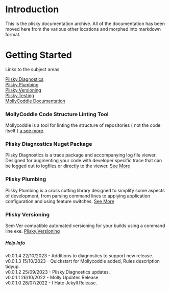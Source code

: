# Introduction 
This is the plisky documentation archive.  All of the documentation has been moved here from the various other locations and morphed into markdown format.

# Getting Started

Links to the subject areas 

[Plisky.Diagnostics](diags-index.md)    
[Plisky.Plumbing](plumb-index.md)    
[Plisky.Versioning](version-index.md)    
[Plisky.Testing](test-index.md)    
[MollyCoddle Documentation](molly-index.md)    

### MollyCoddle Code Structure Linting Tool

Mollycoddle is a tool for linting the structure of repositories ( not the code itself ) [a see more](mollycoddle/index.md).


### Plisky Diagnostics Nuget Package

Plisky Diagnostics is a trace package and accompanying log file viewer.  Designed for augmenting your code with developer specific trace that can be logged out to logfiles or directly to the viewer.  [See More](diags-index.md)    


### Plisky Plumbing

Plisky Plumbing is a cross cutting library designed to simplify some aspects of development, from parsing command lines to applying application configuration and using feature switches.  [See More](plumb-index.md)      


### Plisky Versioning

Sem Ver compatible automated versioning for your builds using a command line exe.  [Plisky.Versioning](version-index.md)




##### Help Info
v0.0.1.4 22/10/2023 - Additions to diagnostics to support new release.    
v0.0.1.3 15/10/2023 - Quickstart for Mollycoddle added, Rules description tidyup.    
v0.0.1.2 25/09/2023 - Plisky.Diagnostics updates.   
v0.0.1.1 26/10/2022 - Molly Updates Release    
v0.0.1.0 28/07/2022 - I Hate Jekyll Release.
